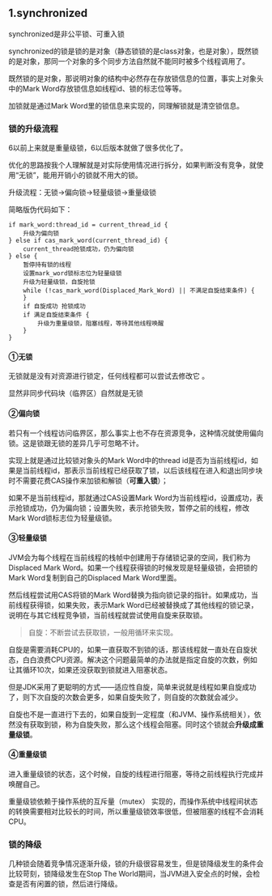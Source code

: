## 1.synchronized

synchronized是非公平锁、可重入锁

synchronized的锁是锁的是对象（静态锁锁的是class对象，也是对象），既然锁的是对象，那同一个对象的多个同步方法自然就不能同时被多个线程调用了。

既然锁的是对象，那说明对象的结构中必然存在存放锁信息的位置，事实上对象头中的Mark Word存放锁信息如线程id、锁的标志位等等。

加锁就是通过Mark Word里的锁信息来实现的，同理解锁就是清空锁信息。

### 锁的升级流程

6以前上来就是重量级锁，6以后版本就做了很多优化了。

优化的思路按我个人理解就是对实际使用情况进行拆分，如果判断没有竞争，就使用“无锁”，能用开销小的锁就不用大的锁。

升级流程：无锁->偏向锁->轻量级锁->重量级锁

简略版伪代码如下：

```
if mark_word:thread_id = current_thread_id {
	升级为偏向锁
} else if cas_mark_word(current_thread_id) {
	current_thread抢锁成功，仍为偏向锁
} else {
	暂停持有锁的线程
	设置mark_word锁标志位为轻量级锁
	升级为轻量级锁，自旋抢锁
	while (!cas_mark_word(Displaced_Mark_Word) || 不满足自旋结束条件) {
	}
	if 自旋成功 抢锁成功
	if 满足自旋结束条件 {
		升级为重量级锁，阻塞线程，等待其他线程唤醒
	}
}
```

#### ①无锁

 无锁就是没有对资源进行锁定，任何线程都可以尝试去修改它 。

显然非同步代码块（临界区）自然就是无锁

#### ②偏向锁

若只有一个线程访问临界区，那么事实上也不存在资源竞争，这种情况就使用偏向锁。这是锁跟无锁的差异几乎可忽略不计。

实现上就是通过比较锁对象头的Mark Word中的thread id是否为当前线程id，如果是当前线程id，那表示当前线程已经获取了锁，以后该线程在进入和退出同步块时不需要花费CAS操作来加锁和解锁（**可重入锁**）；

如果不是当前线程id，那就通过CAS设置Mark Word为当前线程id，设置成功，表示抢锁成功，仍为偏向锁；设置失败，表示抢锁失败，暂停之前的线程，修改Mark Word锁标志位为轻量级锁。

#### ③轻量级锁

JVM会为每个线程在当前线程的栈帧中创建用于存储锁记录的空间，我们称为Displaced Mark Word。如果一个线程获得锁的时候发现是轻量级锁，会把锁的Mark Word复制到自己的Displaced Mark Word里面。

然后线程尝试用CAS将锁的Mark Word替换为指向锁记录的指针。如果成功，当前线程获得锁，如果失败，表示Mark Word已经被替换成了其他线程的锁记录，说明在与其它线程竞争锁，当前线程就尝试使用自旋来获取锁。

> 自旋：不断尝试去获取锁，一般用循环来实现。

自旋是需要消耗CPU的，如果一直获取不到锁的话，那该线程就一直处在自旋状态，白白浪费CPU资源。解决这个问题最简单的办法就是指定自旋的次数，例如让其循环10次，如果还没获取到锁就进入阻塞状态。

但是JDK采用了更聪明的方式——适应性自旋，简单来说就是线程如果自旋成功了，则下次自旋的次数会更多，如果自旋失败了，则自旋的次数就会减少。

自旋也不是一直进行下去的，如果自旋到一定程度（和JVM、操作系统相关），依然没有获取到锁，称为自旋失败，那么这个线程会阻塞。同时这个锁就会**升级成重量级锁**。

#### ④重量级锁

 进入重量级锁的状态，这个时候，自旋的线程进行阻塞，等待之前线程执行完成并唤醒自己。 

 重量级锁依赖于操作系统的互斥量（mutex） 实现的，而操作系统中线程间状态的转换需要相对比较长的时间，所以重量级锁效率很低，但被阻塞的线程不会消耗CPU。 

### 锁的降级

几种锁会随着竞争情况逐渐升级，锁的升级很容易发生，但是锁降级发生的条件会比较苛刻，锁降级发生在Stop The World期间，当JVM进入安全点的时候，会检查是否有闲置的锁，然后进行降级。 